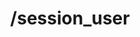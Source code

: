 ---
title: /session_user
position_number: 2.5
type: get
desc: Query session
auth_type: API Key

auths:
  - key: GoChat-Token
    value: 433578ab-84c2-4e02-4656-de55a8097c9f
    desc:

params:
  - key: id
    value:
    desc: primary key of session
  - key: uuid
    value:
    desc: uuid of session
  - key: user_id
    value:
    desc: user's primary key

content_markdown: |-
  If no parameter is matched, error querying.
  {: .error}

l_code_blocks:
  - code: |-
      curl --location --request GET 'localhost:1213/v1/session_user?id=&uuid=&user_id=' \
      --header 'GoChat-Token: 433578ab-84c2-4e02-4656-de55a8097c9f'
    title: cURL
    language: bash
  - code: |-
      var settings = {
        "url": "localhost:1213/v1/session_user?id=&uuid=&user_id=",
        "method": "GET",
        "timeout": 0,
        "headers": {
          "GoChat-Token": "433578ab-84c2-4e02-4656-de55a8097c9f"
        },
      };
      
      $.ajax(settings).done(function (response) {
        console.log(response);
      });
    title: jQuery
    language: javascript

r_code_blocks:
  - code: |-
      {
          "id": 1,
          "uuid": "bb16ab21-6968-4182-4902-da0e04416619",
          "name": "root",
          "password": "fa585d89c851dd338a70dcf535aa",
          "max_role": 2,
          "created_at": "2021-09-12T17:36:30.4119796+08:00"
      }
    title: Response
    language: json
  - code: |-
      {
          "error": "sql: no rows in result set"
      }
    title: Error
    language: json
---